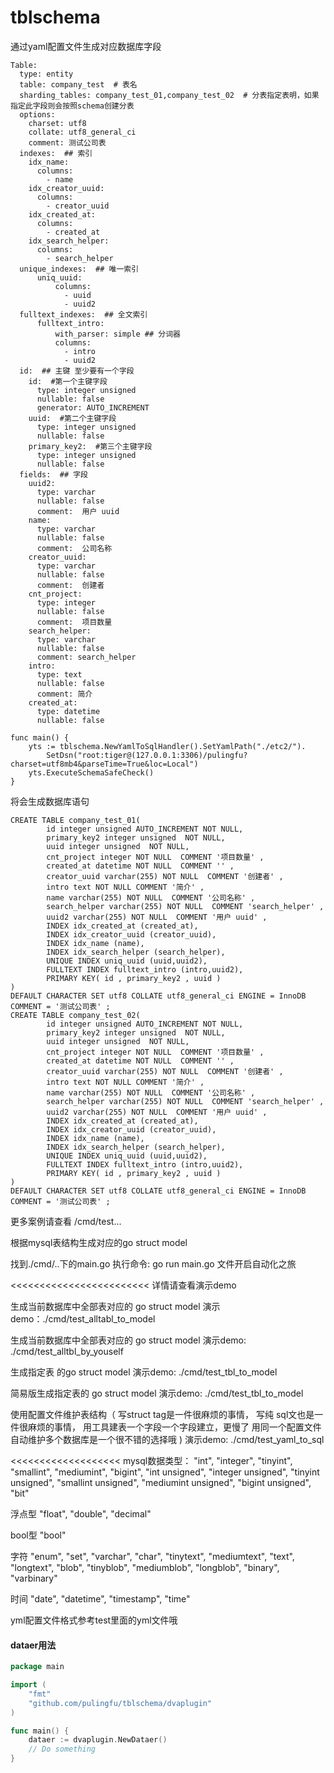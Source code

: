 # tblschema
通过yaml配置文件生成对应数据库字段
```
Table:
  type: entity
  table: company_test  # 表名
  sharding_tables: company_test_01,company_test_02  # 分表指定表明，如果指定此字段则会按照schema创建分表
  options:
    charset: utf8
    collate: utf8_general_ci
    comment: 测试公司表
  indexes:  ## 索引
    idx_name:
      columns:
        - name
    idx_creator_uuid:
      columns:
        - creator_uuid
    idx_created_at:
      columns:
        - created_at
    idx_search_helper:
      columns:
        - search_helper
  unique_indexes:  ## 唯一索引
      uniq_uuid:
          columns: 
            - uuid 
            - uuid2
  fulltext_indexes:  ## 全文索引
      fulltext_intro:
          with_parser: simple ## 分词器
          columns: 
            - intro 
            - uuid2
  id:  ## 主键 至少要有一个字段
    id:  #第一个主键字段
      type: integer unsigned
      nullable: false
      generator: AUTO_INCREMENT
    uuid:  #第二个主键字段
      type: integer unsigned
      nullable: false
    primary_key2:  #第三个主键字段
      type: integer unsigned
      nullable: false
  fields:  ## 字段
    uuid2:
      type: varchar
      nullable: false
      comment:  用户 uuid
    name:
      type: varchar
      nullable: false
      comment:  公司名称
    creator_uuid:
      type: varchar
      nullable: false
      comment:  创建者
    cnt_project:
      type: integer
      nullable: false
      comment:  项目数量
    search_helper:
      type: varchar
      nullable: false
      comment: search_helper
    intro:
      type: text
      nullable: false
      comment: 简介
    created_at:
      type: datetime
      nullable: false
```
```
func main() {
	yts := tblschema.NewYamlToSqlHandler().SetYamlPath("./etc2/").
		SetDsn("root:tiger@(127.0.0.1:3306)/pulingfu?charset=utf8mb4&parseTime=True&loc=Local")
	yts.ExecuteSchemaSafeCheck()
}
```
将会生成数据库语句
```
CREATE TABLE company_test_01(
        id integer unsigned AUTO_INCREMENT NOT NULL,
        primary_key2 integer unsigned  NOT NULL,
        uuid integer unsigned  NOT NULL,
        cnt_project integer NOT NULL  COMMENT '项目数量' ,
        created_at datetime NOT NULL  COMMENT '' ,
        creator_uuid varchar(255) NOT NULL  COMMENT '创建者' ,
        intro text NOT NULL COMMENT '简介' ,
        name varchar(255) NOT NULL  COMMENT '公司名称' ,
        search_helper varchar(255) NOT NULL  COMMENT 'search_helper' ,
        uuid2 varchar(255) NOT NULL  COMMENT '用户 uuid' ,
        INDEX idx_created_at (created_at),
        INDEX idx_creator_uuid (creator_uuid),
        INDEX idx_name (name),
        INDEX idx_search_helper (search_helper),
        UNIQUE INDEX uniq_uuid (uuid,uuid2),
        FULLTEXT INDEX fulltext_intro (intro,uuid2),
        PRIMARY KEY( id , primary_key2 , uuid )
)
DEFAULT CHARACTER SET utf8 COLLATE utf8_general_ci ENGINE = InnoDB  COMMENT = '测试公司表' ;
CREATE TABLE company_test_02(
        id integer unsigned AUTO_INCREMENT NOT NULL,
        primary_key2 integer unsigned  NOT NULL,
        uuid integer unsigned  NOT NULL,
        cnt_project integer NOT NULL  COMMENT '项目数量' ,
        created_at datetime NOT NULL  COMMENT '' ,
        creator_uuid varchar(255) NOT NULL  COMMENT '创建者' ,
        intro text NOT NULL COMMENT '简介' ,
        name varchar(255) NOT NULL  COMMENT '公司名称' ,
        search_helper varchar(255) NOT NULL  COMMENT 'search_helper' ,
        uuid2 varchar(255) NOT NULL  COMMENT '用户 uuid' ,
        INDEX idx_created_at (created_at),
        INDEX idx_creator_uuid (creator_uuid),
        INDEX idx_name (name),
        INDEX idx_search_helper (search_helper),
        UNIQUE INDEX uniq_uuid (uuid,uuid2),
        FULLTEXT INDEX fulltext_intro (intro,uuid2),
        PRIMARY KEY( id , primary_key2 , uuid )
)
DEFAULT CHARACTER SET utf8 COLLATE utf8_general_ci ENGINE = InnoDB  COMMENT = '测试公司表' ;
```

更多案例请查看 /cmd/test...

根据mysql表结构生成对应的go struct model

找到./cmd/..下的main.go  执行命令: go  run main.go 文件开启自动化之旅

<<<<<<<<<<<<<<<<<<<<<<<<
详情请查看演示demo

生成当前数据库中全部表对应的 go struct model
演示demo：./cmd/test_alltabl_to_model  

生成当前数据库中全部表对应的 go struct model
演示demo: ./cmd/test_alltbl_by_youself

生成指定表 的go struct model
演示demo: ./cmd/test_tbl_to_model

简易版生成指定表的 go struct model
演示demo: ./cmd/test_tbl_to_model

使用配置文件维护表结构（
    写struct tag是一件很麻烦的事情，
    写纯 sql文也是一件很麻烦的事情，
    用工具建表一个字段一个字段建立，更慢了
    用同一个配置文件自动维护多个数据库是一个很不错的选择哦
)
演示demo: ./cmd/test_yaml_to_sql

>>>>>>>>>>>>>>>>>>>>>>>>




<<<<<<<<<<<<<<<<<<<
mysql数据类型：
"int",
"integer", 
"tinyint",
"smallint",
"mediumint", 
"bigint",
"int unsigned", 
"integer unsigned", 
"tinyint unsigned", 
"smallint unsigned",
"mediumint unsigned", 
"bigint unsigned", 
"bit"

浮点型
"float", 
"double",
"decimal"

bool型
"bool"

字符
"enum", 
"set", 
"varchar", 
"char", 
"tinytext",
"mediumtext", 
"text", 
"longtext", 
"blob", 
"tinyblob",
"mediumblob", 
"longblob", 
"binary", 
"varbinary"

时间
"date", 
"datetime", 
"timestamp", 
"time"
>>>>>>>>>>>>>>>>>>>


yml配置文件格式参考test里面的yml文件哦


#### dataer用法

```go
package main

import (
	"fmt"
	"github.com/pulingfu/tblschema/dvaplugin"
)

func main() {
	dataer := dvaplugin.NewDataer()
	// Do something
}
```